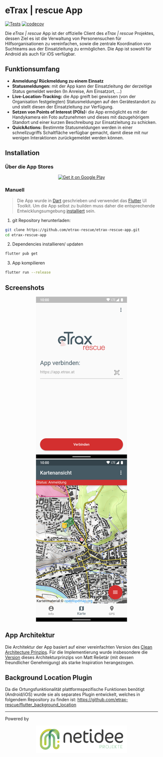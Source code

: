 # eTrax | rescue App

[![Tests](https://github.com/etrax-rescue/etrax-rescue-app/workflows/Tests/badge.svg)](https://github.com/etrax-rescue/etrax-rescue-app/actions)
[![codecov](https://codecov.io/gh/yozoon/etrax-rescue-app/branch/main/graph/badge.svg?token=2MU8A9DNBQ)](https://codecov.io/gh/yozoon/etrax-rescue-app)

Die _eTrax | rescue_ App ist der offizielle Client des _eTrax | rescue_ Projektes, dessen Ziel es ist die Verwaltung von Personensuchen für Hilfsorganisationen zu vereinfachen, sowie die zentrale Koordination von Suchteams aus der Einsatzleitung zu ermöglichen. Die App ist sowohl für Android als auch für iOS verfügbar.

## Funktionsumfang

* **Anmeldung/ Rückmeldung zu einem Einsatz**
* **Statusmeldungen:** mit der App kann der Einsatzleitung der derzeitige Status gemeldet werden (In Anreise, Am Einsatzort, ...)
* **Live-Location-Tracking:** die App greift bei gewissen (von der Organisation festgelegten) Statusmeldungen auf den Gerätestandort zu und stellt diesen der Einsatzleitung zur Verfügung.
* **Setzen von Points of Interest (POIs):** die App ermöglicht es mit der Handykamera ein Foto aufzunehmen und dieses mit dazugehörigem Standort und einer kurzen Beschreibung zur Einsatzleitung zu schicken.
* **QuickActions:** Bestimmte Statusmeldungen werden in einer schnellzugriffs Schaltfläche verfügbar gemacht, damit diese mit nur wenigen Interaktionen zurückgemeldet werden können.

## Installation

### Über die App Stores

<p align="center">
<a href="https://play.google.com/store/apps/details?id=at.etrax.etrax_rescue_app&pcampaignid=pcampaignidMKT-Other-global-all-co-prtnr-py-PartBadge-Mar2515-1"><img width="300" alt="Get it on Google Play" src="https://play.google.com/intl/en_us/badges/static/images/badges/en_badge_web_generic.png"/></a>
</p>

### Manuell

> Die App wurde in [Dart](https://dart.dev/) geschrieben und verwendet das [Flutter](https://flutter.dev/) UI Toolkit. Um die App selbst zu builden muss daher die entsprechende Entwicklungsumgebung [installiert](https://flutter.dev/docs/get-started/install) sein.

1. git Repository herunterladen:

```bash
git clone https://github.com/etrax-rescue/etrax-rescue-app.git
cd etrax-rescue-app
```

2. Dependencies installieren/ updaten

 ```bash
 flutter pub get
 ```
 
 3. App kompilieren
 
 ```bash
 flutter run --release
 ```

## Screenshots

<p align="center">
<img src="screenshots/app_connection.png" width="300" alt="App Connection Page"/>
<img src="screenshots/map_view.png" width="300" alt="Map View"/>
</p>

## App Architektur

Die Architektur der App basiert auf einer vereinfachten Version des [Clean Architecture Prinzips](https://blog.cleancoder.com/uncle-bob/2012/08/13/the-clean-architecture.html). Für die Implementierung wurde insbesondere die [Version](https://resocoder.com/flutter-clean-architecture-tdd/) dieses Architekturprinzips von Matt Rešetár (mit dessen freundlicher Genehmigung) als starke Inspiration herangezogen.

## Background Location Plugin

Da die Ortungsfunktionalität plattformspezifische Funktionen benötigt (Android/iOS) wurde sie als separates Plugin entwickelt, welches in folgendem Repository zu finden ist: https://github.com/etrax-rescue/flutter_background_location

---

Powered by
<p align="center">
  <a href='https://netidee.at/etrax-rescue'><img src="assets/netidee-projekte.jpg" width="300" alt="Netidee Projekte"/></a>
</p>
